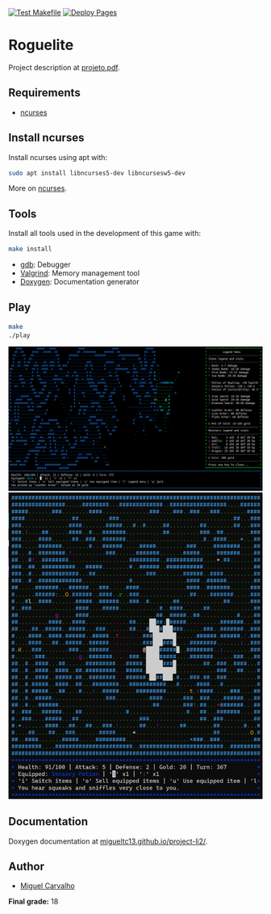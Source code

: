 [![Test Makefile](https://github.com/migueltc13/project-li2/actions/workflows/makefile.yml/badge.svg)](https://github.com/migueltc13/project-li2/actions/workflows/makefile.yml)
[![Deploy Pages](https://github.com/migueltc13/project-li2/actions/workflows/static.yml/badge.svg)](https://github.com/migueltc13/project-li2/actions/workflows/static.yml)

# Roguelite

Project description at [projeto.pdf](extra/projeto.pdf).

## Requirements
  - [ncurses](#install-ncurses)

## Install ncurses

Install ncurses using apt with:

```sh
sudo apt install libncurses5-dev libncursesw5-dev
```

More on [ncurses](https://en.wikipedia.org/wiki/Ncurses).

## Tools

Install all tools used in the development of this game with:

```sh
make install
```

- [gdb](https://www.sourceware.org/gdb/): Debugger
- [Valgrind](https://valgrind.org/): Memory management tool 
- [Doxygen](https://www.doxygen.nl/): Documentation generator

## Play

```sh
make
./play
```

![play.png](extra/img/play.png)
![all.png](extra/img/all.png)

## Documentation

Doxygen documentation at [migueltc13.github.io/project-li2/](https://migueltc13.github.io/project-li2/).

## Author

- [Miguel Carvalho](https://github.com/migueltc13)

**Final grade:** 18
